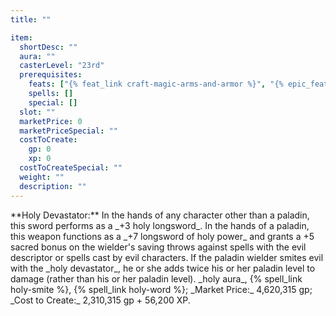 ```yaml
---
title: ""

item:
  shortDesc: ""
  aura: ""
  casterLevel: "23rd"
  prerequisites:
    feats: ["{% feat_link craft-magic-arms-and-armor %}", "{% epic_feat_link craft-epic-magic-arms-and-armor %}"]
    spells: []
    special: []
  slot: ""
  marketPrice: 0
  marketPriceSpecial: ""
  costToCreate:
    gp: 0
    xp: 0
  costToCreateSpecial: ""
  weight: ""
  description: ""
---
```

<p id="holy-devastator">**Holy Devastator:** In the hands of any character other than a paladin, this sword performs as a _+3 holy longsword_. In the hands of a paladin, this weapon functions as a _+7 longsword of holy power_ and grants a +5 sacred bonus on the wielder's saving throws against spells with the evil descriptor or spells cast by evil characters. If the paladin wielder smites evil with the _holy devastator_, he or she adds twice his or her paladin level to damage (rather than his or her paladin level).
_holy aura_, {% spell_link holy-smite %}, {% spell_link holy-word %}; _Market Price:_ 4,620,315 gp; _Cost to Create:_ 2,310,315 gp + 56,200 XP.


